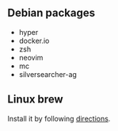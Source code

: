 ## Debian packages

- hyper
- docker.io
- zsh
- neovim
- mc
- silversearcher-ag

## Linux brew

Install it by following [directions](http://linuxbrew.sh/).
